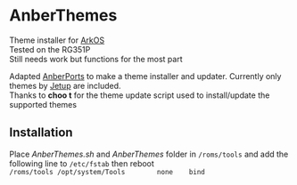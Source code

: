 # AnberThemes
Theme installer for [ArkOS](https://github.com/christianhaitian/arkos)  
Tested on the RG351P  
Still needs work but functions for the most part

Adapted [AnberPorts](https://github.com/krishenriksen/AnberPorts) to make a theme installer and updater. Currently only themes by [Jetup](https://github.com/Jetup13) are included.  
Thanks to **choo t** for the theme update script used to install/update the supported themes  

## Installation
Place *AnberThemes.sh* and *AnberThemes* folder in `/roms/tools` and add the following line to `/etc/fstab` then reboot  
```/roms/tools /opt/system/Tools        none    bind```
